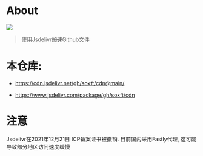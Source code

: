 # About
[![](https://data.jsdelivr.com/v1/package/gh/soxft/cdn/badge)](https://www.jsdelivr.com/package/gh/soxft/cdn)

> 使用Jsdelivr~~加速~~Github文件

# 本仓库: 

  - https://cdn.jsdelivr.net/gh/soxft/cdn@main/
  
  - https://www.jsdelivr.com/package/gh/soxft/cdn

# 注意
  
  Jsdelivr在2021年12月21日 ICP备案证书被撤销. 目前国内采用Fastly代理, 这可能导致部分地区访问速度缓慢
